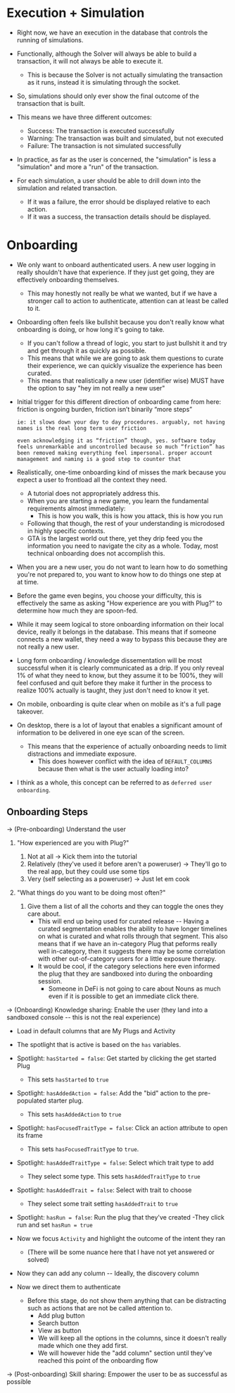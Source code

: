 # Execution + Simulation

-   Right now, we have an execution in the database that controls the running of simulations.
-   Functionally, although the Solver will always be able to build a transaction, it will not always be able to execute it.
    -   This is because the Solver is not actually simulating the transaction as it runs, instead it is simulating through the socket.
-   So, simulations should only ever show the final outcome of the transaction that is built.

-   This means we have three different outcomes:

    -   Success: The transaction is executed successfully
    -   Warning: The transaction was built and simulated, but not executed
    -   Failure: The transaction is not simulated successfully

-   In practice, as far as the user is concerned, the "simulation" is less a "simulation" and more a "run" of the transaction.

-   For each simulation, a user should be able to drill down into the simulation and related transaction.
    -   If it was a failure, the error should be displayed relative to each action.
    -   If it was a success, the transaction details should be displayed.

# Onboarding

-   We only want to onboard authenticated users. A new user logging in really shouldn't have that experience. If they just get going, they are effectively onboarding themselves.

    -   This may honestly not really be what we wanted, but if we have a stronger call to action to authenticate, attention can at least be called to it.

-   Onboarding often feels like bullshit because you don't really know what onboarding is doing, or how long it's going to take.

    -   If you can't follow a thread of logic, you start to just bullshit it and try and get through it as quickly as possible.
    -   This means that while we are going to ask them questions to curate their experience, we can quickly visualize the experience has been curated.
    -   This means that realistically a new user (identifier wise) MUST have the option to say "hey im not really a new user"

-   Initial trigger for this different direction of onboarding came from here:
    friction is ongoing burden, friction isn’t binarily “more steps”

        ie: it slows down your day to day procedures. arguably, not having names is the real long term user friction

        even acknowledging it as “friction” though, yes. software today feels unremarkable and uncontrolled because so much “friction” has been removed making everything feel impersonal. proper account management and naming is a good step to counter that

-   Realistically, one-time onboarding kind of misses the mark because you expect a user to frontload all the context they need.

    -   A tutorial does not appropriately address this.
    -   When you are starting a new game, you learn the fundamental requirements almost immediately:
        -   This is how you walk, this is how you attack, this is how you run
    -   Following that though, the rest of your understanding is microdosed in highly specific contexts.
    -   GTA is the largest world out there, yet they drip feed you the information you need to navigate the city as a whole. Today, most technical onboarding does not accomplish this.

-   When you are a new user, you do not want to learn how to do something you're not prepared to, you want to know how to do things one step at at time.
-   Before the game even begins, you choose your difficulty, this is effectively the same as asking "How experience are you with Plug?" to determine how much they are spoon-fed.

-   While it may seem logical to store onboarding information on their local device, really it belongs in the database. This means that if someone connects a new wallet, they need a way to bypass this because they are not really a new user.

-   Long form onboarding / knowledge dissementation will be most successful when it is clearly communicated as a drip. If you only reveal 1% of what they need to know, but they assume it to be 100%, they will feel confused and quit before they make it further in the process to realize 100% actually is taught, they just don't need to know it yet.

-   On mobile, onboarding is quite clear when on mobile as it's a full page takeover.
-   On desktop, there is a lot of layout that enables a significant amount of information to be delivered in one eye scan of the screen.

    -   This means that the experience of actually onboarding needs to limit distractions and immediate exposure.
        -   This does however conflict with the idea of `DEFAULT_COLUMNS` because then what is the user actually loading into?

-   I think as a whole, this concept can be referred to as `deferred user onboarding`.

## Onboarding Steps

→ (Pre-onboarding) Understand the user

1. "How experienced are you with Plug?"

    1. Not at all → Kick them into the tutorial
    2. Relatively (they've used it before aren't a poweruser) → They'll go to the real app, but they could use some tips
    3. Very (self selecting as a poweruser) → Just let em cook

2. "What things do you want to be doing most often?"
    1. Give them a list of all the cohorts and they can toggle the ones they care about.
        - This will end up being used for curated release -- Having a curated segmentation enables the ability to have longer timelines on what is curated and what rolls through that segment. This also means that if we have an in-category Plug that peforms really well in-category, then it suggests there may be some correlation with other out-of-category users for a little exposure therapy.
        - It would be cool, if the category selections here even informed the plug that they are sandboxed into during the onboarding session.
            - Someone in DeFi is not going to care about Nouns as much even if it is possible to get an immediate click there.

→ (Onboarding) Knowledge sharing: Enable the user (they land into a sandboxed console -- this is not the real experience)

-   Load in default columns that are My Plugs and Activity
-   The spotlight that is active is based on the `has` variables.

-   Spotlight: `hasStarted = false`: Get started by clicking the get started Plug

    -   This sets `hasStarted` to `true`

-   Spotlight: `hasAddedAction = false`: Add the "bid" action to the pre-populated starter plug.
    -   This sets `hasAddedAction` to `true`
-   Spotlight: `hasFocusedTraitType = false`: Click an action attribute to open its frame
    -   This sets `hasFocusedTraitType` to `true`.
-   Spotlight: `hasAddedTraitType = false`: Select which trait type to add
    -   They select some type. This sets `hasAddedTraitType` to `true`
-   Spotlight: `hasAddedTrait = false`: Select with trait to choose

    -   They select some trait setting `hasAddedTrait` to `true`

-   Spotlight: `hasRun = false`: Run the plug that they've created
    -They click run and set `hasRun = true`

-   Now we focus `Activity` and highlight the outcome of the intent they ran
    -   (There will be some nuance here that I have not yet answered or solved)
-   Now they can add any column -- Ideally, the discovery column
-   Now we direct them to authenticate
    -   Before this stage, do not show them anything that can be distracting such as actions that are not be called attention to.
        -   Add plug button
        -   Search button
        -   View as button
        -   We will keep all the options in the columns, since it doesn't really made which one they add first.
        -   We will however hide the "add column" section until they've reached this point of the onboarding flow

→ (Post-onboarding) Skill sharing: Empower the user to be as successful as possible
